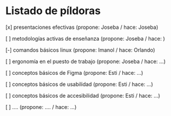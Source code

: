 # Listado de píldoras

[x] presentaciones efectivas (propone: Joseba / hace: Joseba)

[ ] metodologías activas de enseñanza (propone: Joseba / hace: )

[-] comandos básicos linux (propone: Imanol / hace: Orlando)

[ ] ergonomía en el puesto de trabajo (propone: Joseba / hace: ...)

[ ] conceptos básicos de Figma (propone: Esti / hace: ...)

[ ] conceptos básicos de usabilidad (propone: Esti / hace: ...)

[ ] conceptos básicos de accesibilidad (propone: Esti / hace: ...)

[ ] .... (propone: .... / hace: ...)
